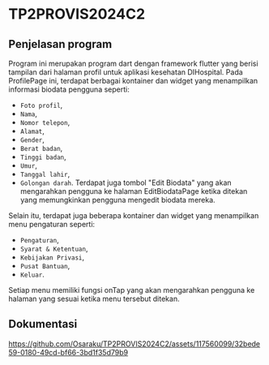 # TP2PROVIS2024C2

## Penjelasan program
Program ini merupakan program dart dengan framework flutter yang berisi tampilan dari halaman profil untuk aplikasi kesehatan DIHospital. Pada ProfilePage ini, terdapat berbagai kontainer dan widget yang menampilkan informasi biodata pengguna seperti:
- `Foto profil`,
- `Nama`,
- `Nomor telepon`,
- `Alamat`,
- `Gender`,
- `Berat badan`,
- `Tinggi badan`,
- `Umur`,
- `Tanggal lahir`,
- `Golongan darah`.
Terdapat juga tombol "Edit Biodata" yang akan mengarahkan pengguna ke halaman EditBiodataPage ketika ditekan yang memungkinkan pengguna mengedit biodata mereka.

Selain itu, terdapat juga beberapa kontainer dan widget yang menampilkan menu pengaturan seperti: 
- `Pengaturan`,
- `Syarat & Ketentuan`,
- `Kebijakan Privasi`,
- `Pusat Bantuan`,
- `Keluar`.

Setiap menu memiliki fungsi onTap yang akan mengarahkan pengguna ke halaman yang sesuai ketika menu tersebut ditekan.

## Dokumentasi
https://github.com/Osaraku/TP2PROVIS2024C2/assets/117560099/32bede59-0180-49cd-bf66-3bd1f35d79b9

